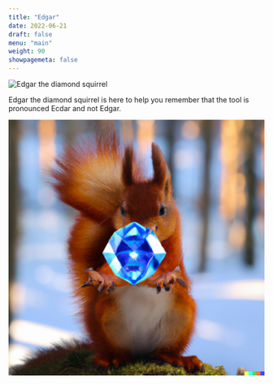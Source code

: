```yaml
---
title: "Edgar"
date: 2022-06-21
draft: false
menu: "main"
weight: 90
showpagemeta: false
---
```




![Edgar the diamond squirrel](/img/Edgar.png "Edgar the diamond squirrel")

Edgar the diamond squirrel is here to help you remember that the tool is pronounced Ecdar and not Edgar. 



![Edgar the diamond squirrel as envisioned by DALL·E](/img/Edgar-DALL-E.png "Edgar the diamond squirrel as envisioned by DALL·E")

